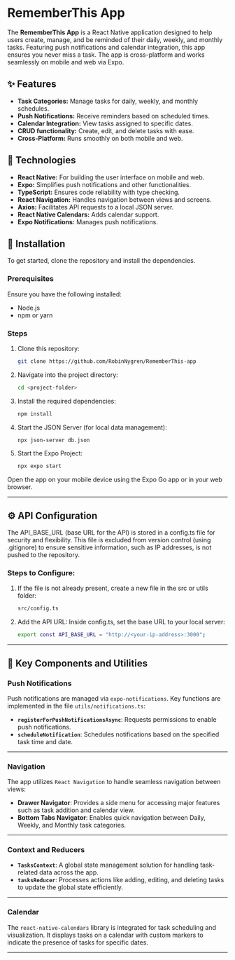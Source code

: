 # RememberThis App

The **RememberThis App** is a React Native application designed to help users create, manage, and be reminded of their daily, weekly, and monthly tasks. Featuring push notifications and calendar integration, this app ensures you never miss a task. The app is cross-platform and works seamlessly on mobile and web via Expo.

## ✨ Features

- **Task Categories:** Manage tasks for daily, weekly, and monthly schedules.
- **Push Notifications:** Receive reminders based on scheduled times.
- **Calendar Integration:** View tasks assigned to specific dates.
- **CRUD functionality:** Create, edit, and delete tasks with ease.
- **Cross-Platform:** Runs smoothly on both mobile and web.

## 🚀 Technologies

- **React Native:** For building the user interface on mobile and web.
- **Expo:** Simplifies push notifications and other functionalities.
- **TypeScript:** Ensures code reliability with type checking.
- **React Navigation:** Handles navigation between views and screens.
- **Axios:** Facilitates API requests to a local JSON server.
- **React Native Calendars:** Adds calendar support.
- **Expo Notifications:** Manages push notifications.

## 🔧 Installation

To get started, clone the repository and install the dependencies.

### Prerequisites

Ensure you have the following installed:

- Node.js
- npm or yarn

### Steps

1. Clone this repository:
   ```bash
   git clone https://github.com/RobinNygren/RememberThis-app
   ```
2. Navigate into the project directory:
   ```bash
   cd <project-folder>
   ```
3. Install the required dependencies:
   ```bash
   npm install
   ```
4. Start the JSON Server (for local data management):
   ```bash
   npx json-server db.json
   ```
5. Start the Expo Project:
   ```bash
   npx expo start
   ```

Open the app on your mobile device using the Expo Go app or in your web browser.

---

## ⚙️ API Configuration

The API_BASE_URL (base URL for the API) is stored in a config.ts file for security and flexibility. This file is excluded from version control (using .gitignore) to ensure sensitive information, such as IP addresses, is not pushed to the repository.

### Steps to Configure:

1. If the file is not already present, create a new file in the src or utils folder:
   ```bash
   src/config.ts
   ```
2. Add the API URL:
   Inside config.ts, set the base URL to your local server:
   ```bash
   export const API_BASE_URL = "http://<your-ip-address>:3000";
   ```

---

## 🔑 Key Components and Utilities

### Push Notifications

Push notifications are managed via `expo-notifications`. Key functions are implemented in the file `utils/notifications.ts`:

- **`registerForPushNotificationsAsync`**: Requests permissions to enable push notifications.
- **`scheduleNotification`**: Schedules notifications based on the specified task time and date.

---

### Navigation

The app utilizes `React Navigation` to handle seamless navigation between views:

- **Drawer Navigator**: Provides a side menu for accessing major features such as task addition and calendar view.
- **Bottom Tabs Navigator**: Enables quick navigation between Daily, Weekly, and Monthly task categories.

---

### Context and Reducers

- **`TasksContext`**: A global state management solution for handling task-related data across the app.
- **`tasksReducer`**: Processes actions like adding, editing, and deleting tasks to update the global state efficiently.

---

### Calendar

The `react-native-calendars` library is integrated for task scheduling and visualization. It displays tasks on a calendar with custom markers to indicate the presence of tasks for specific dates.

---
